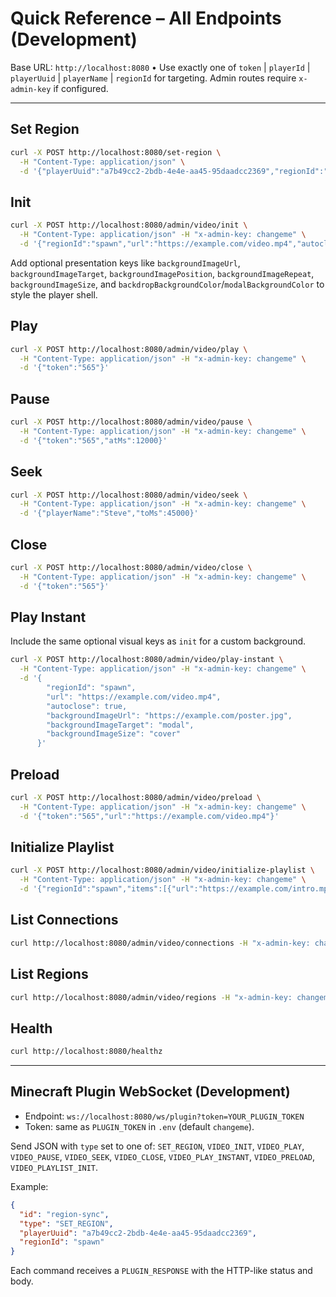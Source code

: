 # Quick Reference – All Endpoints (Development)

Base URL: `http://localhost:8080`  •  Use exactly one of `token` | `playerId` | `playerUuid` | `playerName` | `regionId` for targeting. Admin routes require `x-admin-key` if configured.

---

## Set Region
```sh
curl -X POST http://localhost:8080/set-region \
  -H "Content-Type: application/json" \
  -d '{"playerUuid":"a7b49cc2-2bdb-4e4e-aa45-95daadcc2369","regionId":"spawn","regionDisplayName":"Spawn"}'
```

## Init
```sh
curl -X POST http://localhost:8080/admin/video/init \
  -H "Content-Type: application/json" -H "x-admin-key: changeme" \
  -d '{"regionId":"spawn","url":"https://example.com/video.mp4","autoclose":true}'
```
Add optional presentation keys like `backgroundImageUrl`, `backgroundImageTarget`, `backgroundImagePosition`, `backgroundImageRepeat`, `backgroundImageSize`, and `backdropBackgroundColor`/`modalBackgroundColor` to style the player shell.

## Play
```sh
curl -X POST http://localhost:8080/admin/video/play \
  -H "Content-Type: application/json" -H "x-admin-key: changeme" \
  -d '{"token":"565"}'
```

## Pause
```sh
curl -X POST http://localhost:8080/admin/video/pause \
  -H "Content-Type: application/json" -H "x-admin-key: changeme" \
  -d '{"token":"565","atMs":12000}'
```

## Seek
```sh
curl -X POST http://localhost:8080/admin/video/seek \
  -H "Content-Type: application/json" -H "x-admin-key: changeme" \
  -d '{"playerName":"Steve","toMs":45000}'
```

## Close
```sh
curl -X POST http://localhost:8080/admin/video/close \
  -H "Content-Type: application/json" -H "x-admin-key: changeme" \
  -d '{"token":"565"}'
```

## Play Instant
Include the same optional visual keys as `init` for a custom background.

```sh
curl -X POST http://localhost:8080/admin/video/play-instant \
  -H "Content-Type: application/json" -H "x-admin-key: changeme" \
  -d '{
        "regionId": "spawn",
        "url": "https://example.com/video.mp4",
        "autoclose": true,
        "backgroundImageUrl": "https://example.com/poster.jpg",
        "backgroundImageTarget": "modal",
        "backgroundImageSize": "cover"
      }'
```

## Preload
```sh
curl -X POST http://localhost:8080/admin/video/preload \
  -H "Content-Type: application/json" -H "x-admin-key: changeme" \
  -d '{"token":"565","url":"https://example.com/video.mp4"}'
```

## Initialize Playlist
```sh
curl -X POST http://localhost:8080/admin/video/initialize-playlist \
  -H "Content-Type: application/json" -H "x-admin-key: changeme" \
  -d '{"regionId":"spawn","items":[{"url":"https://example.com/intro.mp4"},{"url":"https://example.com/loop.mp4","volume":0.8}]}'
```

## List Connections
```sh
curl http://localhost:8080/admin/video/connections -H "x-admin-key: changeme"
```

## List Regions
```sh
curl http://localhost:8080/admin/video/regions -H "x-admin-key: changeme"
```

## Health
```sh
curl http://localhost:8080/healthz
```

---

## Minecraft Plugin WebSocket (Development)

- Endpoint: `ws://localhost:8080/ws/plugin?token=YOUR_PLUGIN_TOKEN`
- Token: same as `PLUGIN_TOKEN` in `.env` (default `changeme`).

Send JSON with `type` set to one of: `SET_REGION`, `VIDEO_INIT`, `VIDEO_PLAY`, `VIDEO_PAUSE`, `VIDEO_SEEK`, `VIDEO_CLOSE`, `VIDEO_PLAY_INSTANT`, `VIDEO_PRELOAD`, `VIDEO_PLAYLIST_INIT`.

Example:
```json
{
  "id": "region-sync",
  "type": "SET_REGION",
  "playerUuid": "a7b49cc2-2bdb-4e4e-aa45-95daadcc2369",
  "regionId": "spawn"
}
```

Each command receives a `PLUGIN_RESPONSE` with the HTTP-like status and body.
